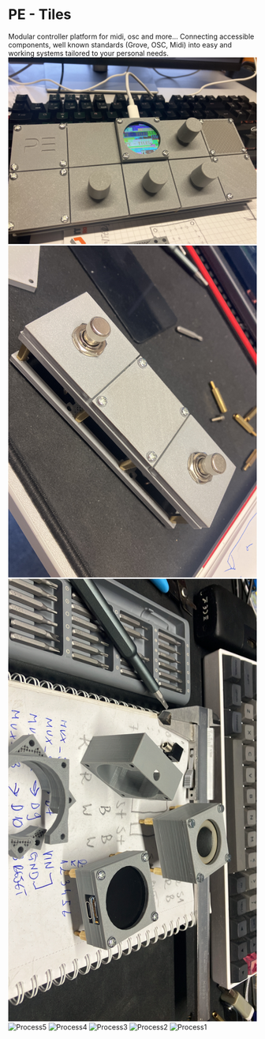 # PE - Tiles
Modular controller platform for midi, osc and more...
Connecting accessible components, well known standards (Grove, OSC, Midi) into easy and working systems tailored to your personal needs.
![System](images/system.jpg)
![Footswitch](images/footswitch.jpg)
![Process6](images/process6.jpg)
![Process5](images/process5.jpg)
![Process4](images/process4.jpg)
![Process3](images/process3.jpg)
![Process2](images/process2.jpg)
![Process1](images/process1.jpg)
